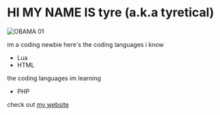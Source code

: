 # HI MY NAME IS tyre (a.k.a tyretical)

![OBAMA 01]([https://cdn.discordapp.com/attachments/950207797570715719/981674468931940372/newtyrexyz_shadowyes.png])


im a coding newbie
here's the coding languages i know
- Lua
- HTML

the coding languages im learning
- PHP

check out [my website](https://tyretical.xyz)
